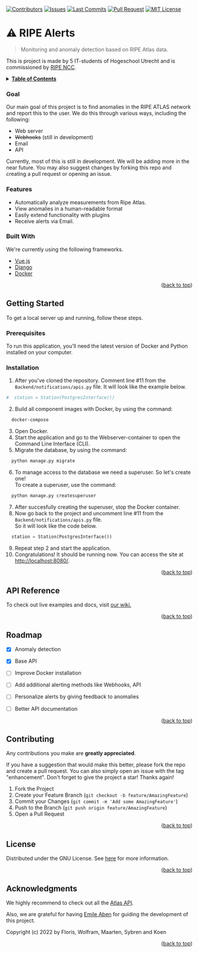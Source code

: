 <div id="top"></div>

<!-- PROJECT SHIELDS -->
[![Contributors][contributors-shield]][contributors-url] 
[![Issues][issues-shield]][issues-url] 
[![Last Commits][last-commit-shield]][last-commit-url] 
[![Pull Request][pull-request-shield]][pull-request-url] 
[![MIT License][license-shield]][license-url]
# ⚠ RIPE Alerts
> Monitoring and anomaly detection based on RIPE Atlas data.

This is project is made by 5 IT-students of Hogeschool Utrecht and is commissioned by [RIPE NCC](https://www.ripe.net/).
<!-- TABLE OF CONTENTS -->
<details>
  <summary><ins><b>Table of Contents</b></ins></summary>
  <ol>
    <li>
      <a href="#about-the-project">Intro</a>
      <ul>
        <li><a href="#goal">Goal</a></li>
        <li><a href="#features">Features</a></li>
        <li><a href="#built-with">Built With</a></li>
      </ul>
    </li>
    <li>
      <a href="#getting-started">Getting Started</a>
      <ul>
        <li><a href="#prerequisites">Prerequisites</a></li>
        <li><a href="#installation">Installation</a></li>
      </ul>
    </li>
    <li><a href="#api-reference">API Reference</a></li>
    <li><a href="#roadmap">Roadmap</a></li>
    <li><a href="#contributing">Contributing</a></li>
    <li><a href="#license">License</a></li>
    <li><a href="#acknowledgments">Acknowledgments</a></li>
  </ol>
</details>



<!-- ABOUT THE PROJECT -->



### Goal
Our main goal of this project is to find anomalies in the RIPE ATLAS network and report this to the user. We do this through various ways, including the following:

* Web server 
* ~~Webhooks~~ (still in development)
* Email 
* API

Currently, most of this is still in development. We will be adding more in the near future. You may also suggest changes by forking this repo and creating a pull request or opening an issue.

### Features

* Automatically analyze measurements from Ripe Atlas.
* View anomalies in a human-readable format
* Easily extend functionality with plugins
* Receive alerts via Email.

### Built With

We're currently using the following frameworks. 

* [Vue.js](https://vuejs.org/)
* [Django](https://www.djangoproject.com/)
* [Docker](https://www.docker.com/)

<p align="right">(<a href="#top">back to top</a>)</p>

<!-- GETTING STARTED -->
## Getting Started

To get a local server up and running, follow these steps.

### Prerequisites

To run this application, you'll need the latest version of Docker and Python installed on your computer. 


### Installation

1. After you've cloned the repository. Comment line #11 from the `Backend/notifications/apis.py` file. 
It will look like the example below.
```python
#  station = Station(PostgresInterface())
```
2. Build all component images with Docker, by using the command:
```bash
  docker-compose
```
3. Open Docker.
4. Start the application and go to the Webserver-container to open the Command Line Interface (CLI).
5. Migrate the database, by using the command:
```bash
  python manage.py migrate
```
6. To manage access to the database we need a superuser. So let's create one! <br/>
To create a superuser, use the command:
```bash
  python manage.py createsuperuser
```
7. After succesfully creating the superuser, stop the Docker container.
8. Now go back to the project and uncomment line #11 from the `Backend/notifications/apis.py` file. <br/>
So it will look like the code below.
```python
  station = Station(PostgresInterface())
```
9. Repeat step 2 and start the application.
10. Congratulations! It should be running now. You can access the site at [http://localhost:8080/](http://localhost:8080/).

<p align="right">(<a href="#top">back to top</a>)</p>

<!-- API REFERENCE -->
## API Reference

To check out live examples and docs, visit [our wiki.](https://github.com/Wolframfriele/ripe-alerts/wiki)

<p align="right">(<a href="#top">back to top</a>)</p>


<!-- ROADMAP -->
## Roadmap

- [x] Anomaly detection
- [x] Base API
- [ ] Improve Docker installation
- [ ] Add additional alerting methods like Webhooks, API
- [ ] Personalize alerts by giving feedback to anomalies
- [ ] Better API documentation


<p align="right">(<a href="#top">back to top</a>)</p>

<!-- CONTRIBUTING -->
## Contributing

Any contributions you make are **greatly appreciated**.

If you have a suggestion that would make this better, please fork the repo and create a pull request. You can also simply open an issue with the tag "enhancement".
Don't forget to give the project a star! Thanks again!

1. Fork the Project
2. Create your Feature Branch (`git checkout -b feature/AmazingFeature`)
3. Commit your Changes (`git commit -m 'Add some AmazingFeature'`)
4. Push to the Branch (`git push origin feature/AmazingFeature`)
5. Open a Pull Request

<p align="right">(<a href="#top">back to top</a>)</p>



<!-- LICENSE -->
## License

Distributed under the GNU License. See [here](https://github.com/Wolframfriele/ripe-alerts/blob/main/LICENSE)
 for more information.

<p align="right">(<a href="#top">back to top</a>)</p>
<!-- ACKNOWLEDGMENTS -->

## Acknowledgments

We highly recommend to check out all the [Atlas API](https://beta-docs.atlas.ripe.net/). 

Also, we are grateful for having [Emile Aben](https://github.com/emileaben) for guiding the development of this project.

Copyright (c) 2022 by Floris, Wolfram, Maarten, Sybren and Koen


<p align="right">(<a href="#top">back to top</a>)</p>

<!-- MARKDOWN LINKS & IMAGES -->
<!-- https://www.markdownguide.org/basic-syntax/#reference-style-links -->
[contributors-shield]: https://img.shields.io/github/contributors/Wolframfriele/ripe-alerts?style=for-the-badge
[contributors-url]: https://github.com/Wolframfriele/ripe-alerts/graphs/contributors
[issues-shield]: https://img.shields.io/github/issues/Wolframfriele/ripe-alerts?style=for-the-badge
[issues-url]: https://github.com/Wolframfriele/ripe-alerts/issues
[last-commit-shield]: https://img.shields.io/github/last-commit/Wolframfriele/ripe-alerts?style=for-the-badge
[last-commit-url]: https://github.com/Wolframfriele/ripe-alerts/commits/main
[pull-request-shield]: https://img.shields.io/github/issues-pr/Wolframfriele/ripe-alerts?style=for-the-badge
[pull-request-url]: https://github.com/Wolframfriele/ripe-alerts/pulls
[license-shield]: https://img.shields.io/badge/License-GPLv3-blue.svg?style=for-the-badge
[license-url]: https://www.gnu.org/licenses/gpl-3.0.nl.html